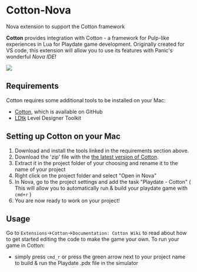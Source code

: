 # Cotton-Nova
Nova extension to support the Cotton framework  

<!--
👋 Hello! As Nova users browse the extensions library, a good README can help them understand what your extension does, how it works, and what setup or configuration it may require.

Not every extension will need every item described below. Use your best judgement when deciding which parts to keep to provide the best experience for your new users.

💡 Quick Tip! As you edit this README template, you can preview your changes by selecting **Extensions → Activate Project as Extension**, opening the Extension Library, and selecting "Cotton" in the sidebar.

Let's get started!
-->

<!--
🎈 Include a brief description of the features your extension provides. For example:
-->

**Cotton** provides integration with Cotton - a framework for Pulp-like experiences in Lua for Playdate game development. Originally created for VS code, this extension will allow you to use its features with Panic's wonderful _Nova IDE!_

<!--
🎈 It can also be helpful to include a screenshot or GIF showing your extension in action:
-->

![](https://github.com/aloebach/Cotton-Nova/blob/308b5118a93358e14fb7de3b2200a697f52d1695/Images/cotton-extension.gif)

## Requirements

<!--
🎈 If your extension depends on external processes or tools that users will need to have, it's helpful to list those and provide links to their installers:
-->

Cotton requires some additional tools to be installed on your Mac:
- [Cotton](https://github.com/unbelievableflavour/Cotton), which is available on GitHub
- [LDtk](https://ldtk.io/) Level Designer Toolkit

<!--
✨ Providing tips, tricks, or other guides for installing or configuring external dependencies can go a long way toward helping your users have a good setup experience:
-->

## Setting up Cotton on your Mac

1. Download and install the tools linked in the requirements section above.
2. Download the 'zip' file with the [the latest version of Cotton](https://github.com/unbelievableflavour/Cotton/releases).
3. Extract it in the project folder of your choosing and rename it to the name of your project
4. Right click on the project folder and select "Open in Nova"
5. In Nova, go to the project settings and add the task "Playdate - Cotton" ( This will allow you to automatically run & build your playdate game with `cmd+r` )
6. You are now ready to work on your project!


## Usage

<!--
🎈 If users will interact with your extension manually, describe those options:
-->
Go to `Extensions`->`Cotton`->`Documentation: Cotton Wiki` to read about how to get started editing the code to make the game your own.
To run your game in Cotton:
- simply press `cmd_r` or press the green arrow next to your project name to build & run the Playdate .pdx file in the simulator

<!--
🎈 Alternatively, if your extension runs automatically (as in the case of a validator), consider showing users what they can expect to see:
-->

